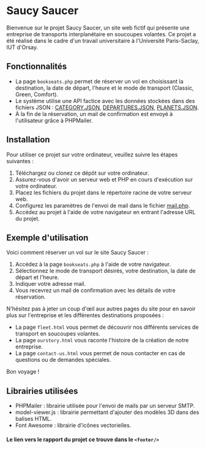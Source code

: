 # Saucy Saucer

Bienvenue sur le projet Saucy Saucer, un site web fictif qui présente une entreprise de transports interplanétaire en soucoupes volantes. Ce projet a été réalisé dans le cadre d'un travail universitaire à l'Université Paris-Saclay, IUT d'Orsay.

## Fonctionnalités

- La page `bookseats.php` permet de réserver un vol en choisissant la destination, la date de départ, l'heure et le mode de transport (Classic, Green, Comfort).
- Le système utilise une API factice avec les données stockées dans des fichiers JSON : [CATEGORY.JSON](https://github.com/nawfelkerarsi/Saucy-Saucer/blob/main/api/v1/CATEGORY.JSON), [DEPARTURES.JSON](https://github.com/nawfelkerarsi/Saucy-Saucer/blob/main/api/v1/DEPARTURES.JSON), [PLANETS.JSON](https://github.com/nawfelkerarsi/Saucy-Saucer/blob/main/api/v1/PLANETS.JSON).
- À la fin de la réservation, un mail de confirmation est envoyé à l'utilisateur grâce à PHPMailer.

## Installation

Pour utiliser ce projet sur votre ordinateur, veuillez suivre les étapes suivantes :

1. Téléchargez ou clonez ce dépôt sur votre ordinateur.
2. Assurez-vous d'avoir un serveur web et PHP en cours d'exécution sur votre ordinateur.
3. Placez les fichiers du projet dans le répertoire racine de votre serveur web.
4. Configurez les paramètres de l'envoi de mail dans le fichier [mail.php](https://github.com/nawfelkerarsi/Saucy-Saucer/blob/main/mail.php).
5. Accédez au projet à l'aide de votre navigateur en entrant l'adresse URL du projet.

## Exemple d'utilisation

Voici comment réserver un vol sur le site Saucy Saucer :

1. Accédez à la page `bookseats.php` à l'aide de votre navigateur.
2. Sélectionnez le mode de transport désirés, votre destination, la date de départ et l'heure.
3. Indiquer votre adresse mail.
4. Vous recevrez un mail de confirmation avec les détails de votre réservation.

N'hésitez pas à jeter un coup d'œil aux autres pages du site pour en savoir plus sur l'entreprise et les différentes destinations proposées :
- La page `fleet.html` vous permet de découvrir nos différents services de transport en soucoupes volantes.
- La page `ourstory.html` vous raconte l'histoire de la création de notre entreprise.
- La page `contact-us.html` vous permet de nous contacter en cas de questions ou de demandes spéciales.

Bon voyage !


## Librairies utilisées

- PHPMailer : librairie utilisée pour l'envoi de mails par un serveur SMTP.
- model-viewer.js : librairie permettant d'ajouter des modèles 3D dans des balises HTML.
- Font Awesome : librairie d'icônes vectorielles.

#### Le lien vers le rapport du projet ce trouve dans le `<footer/>` 